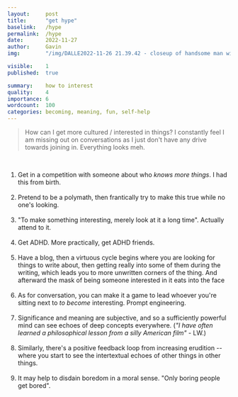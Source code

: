 ```yaml
---
layout:     post
title:      "get hype"
baselink:   /hype
permalink:  /hype
date:       2022-11-27
author:     Gavin   
img:        "/img/DALLE2022-11-26 21.39.42 - closeup of handsome man with glasses, dilated pupil, watercolour 4k.jpg"

visible:    1
published:  true

summary:    how to interest  
quality:    4
importance: 6
wordcount:  100
categories: becoming, meaning, fun, self-help
---
```


> How can I get more cultured / interested in things? I constantly feel I am missing out on conversations as I just don't have any drive towards joining in. Everything looks meh.

<br>

1. Get in a competition with someone about who _knows more things_. I had this from birth.<br><br>
2. Pretend to be a polymath, then frantically try to make this true while no one's looking.<br><br>
3. "To make something interesting, merely look at it a long time". Actually attend to it. <br><br>
4. Get ADHD. More practically, get ADHD friends.<br><br>
5. Have a blog, then a virtuous cycle begins where you are looking for things to write about, then getting really into some of them during the writing, which leads you to more unwritten corners of the thing. And afterward the mask of being someone interested in it eats into the face<br><br>
6. As for conversation, you can make it a game to lead whoever you're sitting next to _to become_ interesting. Prompt engineering.<br><br>
7. Significance and meaning are subjective, and so a sufficiently powerful mind can see echoes of deep concepts everywhere. (_"I have often learned a philosophical lesson from a silly American film"_ - LW.)<br><br>
8. Similarly, there's a positive feedback loop from increasing erudition -- where you start to see the intertextual echoes of other things in other things.<br><br>
9. It may help to disdain boredom in a moral sense. "Only boring people get bored".

<br><br>